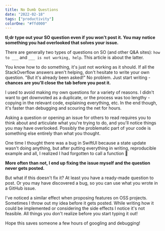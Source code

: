 ```yaml
---
title: No Dumb Questions 
date: "2022-02-18"
tags: ["productivity"]
colorOne: "#ffd000"
---
```


**tl;dr type out your SO question even if you won't post it. You may notice something you had overlooked that solves
your issue.**

There are generally two types of questions on SO (and other Q&A sites): `how to ___`
and `___ is not working, help`. This article is about the latter.

You know how to do something, it's just not working as it should. If all the StackOverflow answers aren't helping, don't
hesitate to write your own question. "But it's already been asked!" No problem. Just start writing - **chances are
you'll close the tab before you post it.**

I used to avoid making my own questions for a variety of reasons. I didn't want to get downvoted as a duplicate, or the
process was too lengthy - copying in the relevant code, explaining everything, etc. In the end though, it's faster than
debugging and scouring the net for hours.

Asking a question or opening an issue for others to read requires you to think about and articulate what you're trying
to do, and you'll notice things you may have overlooked. Possibly the problematic part of your code is something else
entirely than what you thought.

One time I thought there was a bug in SwiftUI because a state update wasn't doing anything, but after putting everything
in writing, reproducible example and all, I realized I had forgotten to call a function 🤦‍️

**More often than not, I end up fixing the issue myself and the question never gets posted.**

But what if this doesn't fix it? At least you have a ready-made question to post. Or you may have discovered a bug, so
you can use what you wrote in a GitHub issue.

I've noticed a similar effect when proposing features on OSS projects. Sometimes I throw out my idea before it gets
posted. While writing how it could be implemented or considering the side effects I notice it's not feasible. All things
you don't realize before you start typing it out!

Hope this saves someone a few hours of googling and debugging!